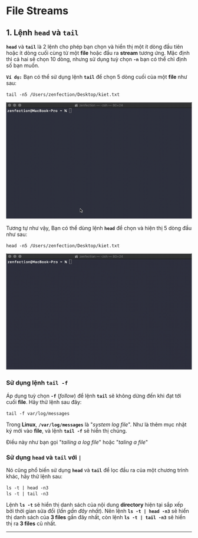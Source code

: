 # File Streams

## 1. Lệnh **`head`** và **`tail`**

**`head`** và **`tail`** là 2 lệnh cho phép bạn chọn và hiển thị một ít dòng đầu tiên hoặc ít dòng cuối cùng từ một **file** hoặc đầu ra **stream** tương ứng. Mặc định thì cả hai sẽ chọn 10 dòng, nhưng sử dụng tuỳ chọn **`-n`** bạn có thể chỉ định số bạn muốn.

**`Ví dụ:`** Bạn có thể sử dụng lệnh **`tail`** để chọn 5 dòng cuối của một **file** như sau:

```shell
tail -n5 /Users/zenfection/Desktop/kiet.txt
```

![2020-08-15 23.45.46.gif](https://raw.githubusercontent.com/Zenfection/Image/master/2020/08/15-23-46-26-2020-08-15%2023.45.46.gif)

Tương tự như vậy, Bạn có thể dùng lệnh **`head`** để chọn và hiện thị 5 dòng đầu như sau:

```shell
head -n5 /Users/zenfection/Desktop/kiet.txt
```

![2020-08-15 23.47.47.gif](https://raw.githubusercontent.com/Zenfection/Image/master/2020/08/15-23-48-26-2020-08-15%2023.47.47.gif)

### Sử dụng lệnh **`tail -f`**

Áp dụng tuỳ chọn **`-f`** (*follow*) để lệnh **`tail`** sẽ không dừng đến khi đạt tới cuối **file**. Hãy thử lệnh sau đây:

```shell
tail -f var/log/messages
```

Trong **Linux**, **``/var/log/messages``** là "*system log file*". Như là thêm mục nhật ký mới vào **file**, và lệnh **`tail -f`** sẽ hiển thị chúng.

Điều này như bạn gọi "*tailing a log file*" hoặc "*taling a file*"

### Sử dụng **`head`** và **`tail`** với **`|`**

Nó cũng phổ biến sử dụng **`head`** và **`tail`** để lọc đầu ra của một chương trình khác, hãy thử lệnh sau:

```shell
ls -t | head -n3
ls -t | tail -n3
```

Lệnh **`ls -t`** sẽ hiển thị danh sách của nội dung **directory** hiện tại sắp xếp bởi thời gian sửa đổi (*lần gần đây nhất*). Nên lệnh **`ls -t | head -n3`** sẽ hiển thị danh sách của  **3 files** gần đây nhất, còn lệnh **`ls -t | tail -n3`** sẽ hiển thị ra **3 files** cũ nhất.

---


